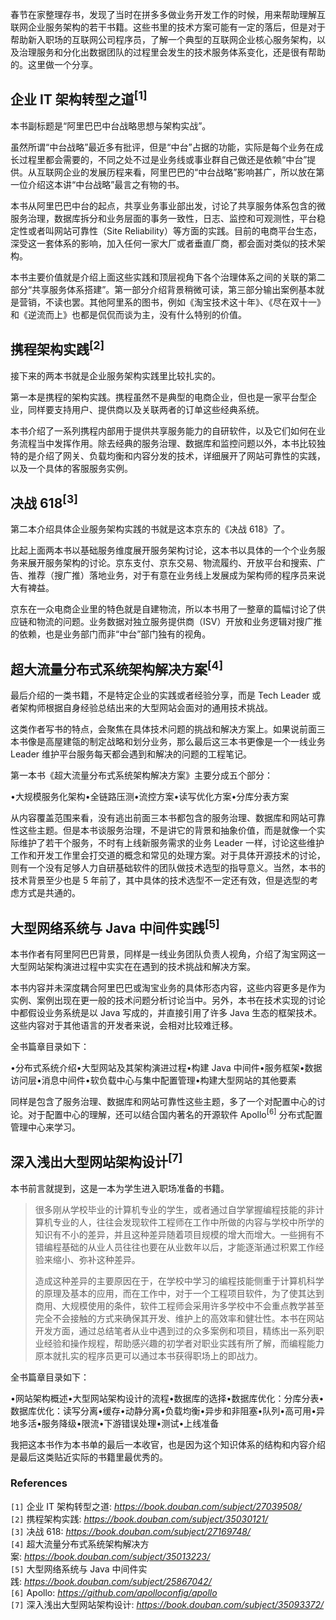 春节在家整理存书，发现了当时在拼多多做业务开发工作的时候，用来帮助理解互联网企业服务架构的若干书籍。这些书里的技术方案可能有一定的落后，但是对于帮助新入职场的互联网公司程序员，了解一个典型的互联网企业核心服务架构，以及治理服务和分化出数据团队的过程里会发生的技术服务体系变化，还是很有帮助的。这里做一个分享。

## 企业 IT 架构转型之道<sup>[1]</sup>

本书副标题是“阿里巴巴中台战略思想与架构实战”。

虽然所谓“中台战略”最近多有批评，但是“中台”占据的功能，实际是每个业务在成长过程里都会需要的，不同之处不过是业务线或事业群自己做还是依赖“中台”提供。从互联网企业的发展历程来看，阿里巴巴的“中台战略”影响甚广，所以放在第一位介绍这本讲“中台战略”最言之有物的书。

本书从阿里巴巴中台的起点，共享业务事业部出发，讨论了共享服务体系包含的微服务治理，数据库拆分和业务层面的事务一致性，日志、监控和可观测性，平台稳定性或者叫网站可靠性（Site Reliability）等方面的实践。目前的电商平台生态，深受这一套体系的影响，加入任何一家大厂或者垂直厂商，都会面对类似的技术架构。

本书主要价值就是介绍上面这些实践和顶层视角下各个治理体系之间的关联的第二部分“共享服务体系搭建”。第一部分介绍背景稍微可读，第三部分输出案例基本就是营销，不读也罢。其他阿里系的图书，例如《淘宝技术这十年》、《尽在双十一》和《逆流而上》也都是侃侃而谈为主，没有什么特别的价值。

## 携程架构实践<sup>[2]</sup>

接下来的两本书就是企业服务架构实践里比较扎实的。

第一本是携程的架构实践。携程虽然不是典型的电商企业，但也是一家平台型企业，同样要支持用户、提供商以及关联两者的订单这些经典系统。

本书介绍了一系列携程内部用于提供共享服务能力的自研软件，以及它们如何在业务流程当中发挥作用。除去经典的服务治理、数据库和监控问题以外，本书比较独特的是介绍了网关、负载均衡和内容分发的技术，详细展开了网站可靠性的实践，以及一个具体的客服服务实例。

## 决战 618<sup>[3]</sup>

第二本介绍具体企业服务架构实践的书就是这本京东的《决战 618》了。

比起上面两本书以基础服务维度展开服务架构讨论，这本书以具体的一个个业务服务来展开服务架构的讨论。京东支付、京东交易、物流履约、开放平台和搜索、广告、推荐（搜广推）落地业务，对于有意在业务线上发展成为架构师的程序员来说大有裨益。

京东在一众电商企业里的特色就是自建物流，所以本书用了一整章的篇幅讨论了供应链和物流的问题。业务数据对独立服务提供商（ISV）开放和业务逻辑对搜广推的依赖，也是业务部门而非“中台”部门独有的视角。

## 超大流量分布式系统架构解决方案<sup>[4]</sup>

最后介绍的一类书籍，不是特定企业的实践或者经验分享，而是 Tech Leader 或者架构师根据自身经验总结出来的大型网站会面对的通用技术挑战。

这类作者写书的特点，会聚焦在具体技术问题的挑战和解决方案上。如果说前面三本书像是高屋建瓴的制定战略和划分业务，那么最后这三本书更像是一个一线业务 Leader 维护平台服务每天都会遇到和解决的问题的工程笔记。

第一本书《超大流量分布式系统架构解决方案》主要分成五个部分：

•大规模服务化架构•全链路压测•流控方案•读写优化方案•分库分表方案

从内容覆盖范围来看，没有逃出前面三本书都包含的服务治理、数据库和网站可靠性这些主题。但是本书谈服务治理，不是讲它的背景和抽象价值，而是就像一个实际维护了若干个服务，不时有上线新服务需求的业务 Leader 一样，讨论这些维护工作和开发工作里会打交道的概念和常见的处理方案。对于具体开源技术的讨论，则有一个没有足够人力自研基础软件的团队做技术选型的指导意义。当然，本书的技术背景至少也是 5 年前了，其中具体的技术选型不一定还有效，但是选型的考虑方式是共通的。

## 大型网络系统与 Java 中间件实践<sup>[5]</sup>

本书作者有阿里阿巴巴背景，同样是一线业务团队负责人视角，介绍了淘宝网这一大型网站架构演进过程中实实在在遇到的技术挑战和解决方案。

本书内容并未深度耦合阿里巴巴或淘宝业务的具体形态内容，这些内容更多是作为实例、案例出现在更一般的技术问题分析讨论当中。另外，本书在技术实现的讨论中都假设业务系统是以 Java 写成的，并直接引用了许多 Java 生态的框架技术。这些内容对于其他语言的开发者来说，会相对比较难迁移。

全书篇章目录如下：

•分布式系统介绍•大型网站及其架构演进过程•构建 Java 中间件•服务框架•数据访问层•消息中间件•软负载中心与集中配置管理•构建大型网站的其他要素

同样是包含了服务治理、数据库和网站可靠性这些主题，多了一个对配置中心的讨论。对于配置中心的理解，还可以结合国内著名的开源软件 Apollo<sup>[6]</sup> 分布式配置管理中心来学习。

## 深入浅出大型网站架构设计<sup>[7]</sup>

本书前言就提到，这是一本为学生进入职场准备的书籍。

> 很多刚从学校毕业的计算机专业的学生，或者通过自学掌握编程技能的非计算机专业的人，往往会发现软件工程师在工作中所做的内容与学校中所学的知识有不小的差异，并且这种差异随着项目规模的增大而增大。一些拥有不错编程基础的从业人员往往也要在从业数年以后，才能逐渐通过积累工作经验来缩小、弥补这种差异。
> 
> 造成这种差异的主要原因在于，在学校中学习的编程技能侧重于计算机科学的原理及基本的应用，而在工作中，对于一个工程项目软件，为了使其达到商用、大规模使用的条件，软件工程师会采用许多学校中不会重点教学甚至完全不会接触的方式来确保其开发、维护上的高效率和健壮性。本书在网站开发方面，通过总结笔者从业中遇到过的众多案例和项目，精练出一系列职业经验和操作规程，帮助感兴趣的初学者对职业实践有所了解，而编程能力原本就扎实的程序员更可以通过本书获得职场上的即战力。

全书篇章目录如下：

•网站架构概述•大型网站架构设计的流程•数据库的选择•数据库优化：分库分表•数据库优化：读写分离•缓存•动静分离•负载均衡•异步和非阻塞•队列•高可用•异地多活•服务降级•限流•下游错误处理•测试•上线准备

我把这本书作为本书单的最后一本收官，也是因为这个知识体系的结构和内容介绍是最后这类贴近实际的书籍里最优秀的。

### References

`[1]` 企业 IT 架构转型之道: _https://book.douban.com/subject/27039508/_  
`[2]` 携程架构实践: _https://book.douban.com/subject/35030121/_  
`[3]` 决战 618: _https://book.douban.com/subject/27169748/_  
`[4]` 超大流量分布式系统架构解决方案: _https://book.douban.com/subject/35013223/_  
`[5]` 大型网络系统与 Java 中间件实践: _https://book.douban.com/subject/25867042/_  
`[6]` Apollo: _https://github.com/apolloconfig/apollo_  
`[7]` 深入浅出大型网站架构设计: _https://book.douban.com/subject/35093372/_